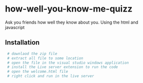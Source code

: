 # how-well-you-know-me-quizz
Ask you friends how well they know about you.  Using the html and javascript 

## Installation

```python
 # downlaod the zip file
 # extract all file to some location
 # open the file in the visual studio windows application
 # install the Live server extension to run the code
 # open the welcome.html file
 # right click and run in the live server
```
